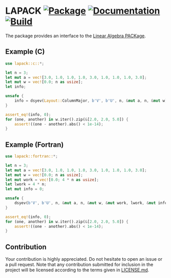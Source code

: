 # LAPACK [![Package][package-img]][package-url] [![Documentation][documentation-img]][documentation-url] [![Build][build-img]][build-url]

The package provides an interface to the [Linear Algebra PACKage][lapack].

## Example (C)

```rust
use lapack::c::*;

let n = 3;
let mut a = vec![3.0, 1.0, 1.0, 1.0, 3.0, 1.0, 1.0, 1.0, 3.0];
let mut w = vec![0.0; n as usize];
let info;

unsafe {
    info = dsyev(Layout::ColumnMajor, b'V', b'U', n, &mut a, n, &mut w);
}

assert_eq!(info, 0);
for (one, another) in w.iter().zip(&[2.0, 2.0, 5.0]) {
    assert!((one - another).abs() < 1e-14);
}
```

## Example (Fortran)

```rust
use lapack::fortran::*;

let n = 3;
let mut a = vec![3.0, 1.0, 1.0, 1.0, 3.0, 1.0, 1.0, 1.0, 3.0];
let mut w = vec![0.0; n as usize];
let mut work = vec![0.0; 4 * n as usize];
let lwork = 4 * n;
let mut info = 0;

unsafe {
    dsyev(b'V', b'U', n, &mut a, n, &mut w, &mut work, lwork, &mut info);
}

assert_eq!(info, 0);
for (one, another) in w.iter().zip(&[2.0, 2.0, 5.0]) {
    assert!((one - another).abs() < 1e-14);
}
```

## Contribution

Your contribution is highly appreciated. Do not hesitate to open an issue or a
pull request. Note that any contribution submitted for inclusion in the project
will be licensed according to the terms given in [LICENSE.md](LICENSE.md).

[lapack]: https://en.wikipedia.org/wiki/LAPACK

[build-img]: https://travis-ci.org/stainless-steel/lapack.svg?branch=master
[build-url]: https://travis-ci.org/stainless-steel/lapack
[documentation-img]: https://docs.rs/lapack/badge.svg
[documentation-url]: https://docs.rs/lapack
[package-img]: https://img.shields.io/crates/v/lapack.svg
[package-url]: https://crates.io/crates/lapack
